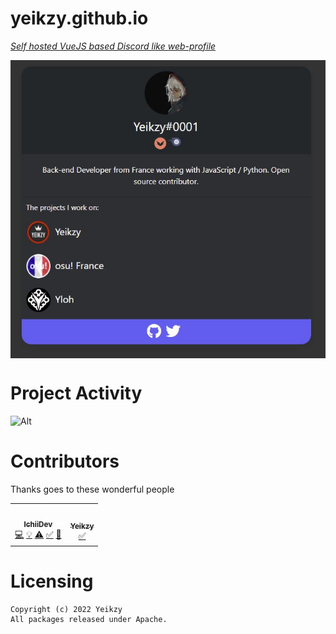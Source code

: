 # yeikzy.github.io

[*Self hosted VueJS based Discord like web-profile*](https://github.com/IchiiDev/my-profile)

<div align="center">
   <a href="https://discord.gg/ErwAkKhMsR" target="_blank"><img src="https://github.com/Yeikzy/yeikzy.github.io/blob/main/.github/workflows/Capture.JPG" align="center" /></a>

</div>

# Project Activity

![Alt](https://repobeats.axiom.co/api/embed/4e7cd3c1cd4a013cbb941a5a2d6c64dc53b925d0.svg "Repobeats analytics image")

# Contributors

Thanks goes to these wonderful people

<!-- ALL-CONTRIBUTORS-LIST:START - Do not remove or modify this section -->
<!-- prettier-ignore-start -->
<!-- markdownlint-disable -->
<table>
  <tr>
    <td align="center"><a href="https://github.com/IchiiDev"><img src="https://avatars.githubusercontent.com/u/45918948?v=4" width="100px;" alt=""/><br /><sub><b>IchiiDev</b></sub></a><br /><a href="https://github.com/IchiiDev/my-profile" title="Code">💻</a> <a href="#example-Yeikzy" title="Examples">💡</a> <a href="https://github.com/IchiiDev/my-profile" title="Tests">⚠️</a> <a href="#tutorial-Yeikzy" title="Tutorials">✅</a> <a href="#ideas-yeikzy" title="Ideas, Planning, & Feedback">🤔</a></td>
    <td align="center"><a href="https://github.com/Yeikzy"><img src="https://avatars.githubusercontent.com/u/48528776?v=4" width="100px;" alt=""/><br /><sub><b>Yeikzy</b></sub></a><br /><a href="#tutorial-Yeikzy" title="Tutorials">✅</a></a></td>
  </tr>
</table>

<!-- markdownlint-restore -->
<!-- prettier-ignore-end -->

<!-- ALL-CONTRIBUTORS-LIST:END -->

# Licensing 
```
Copyright (c) 2022 Yeikzy 
All packages released under Apache.
```
